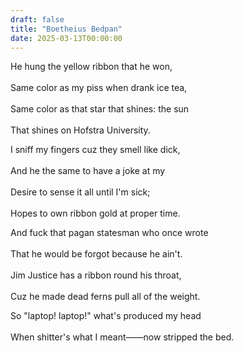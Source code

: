 ```yaml
---
draft: false
title: "Boetheius Bedpan"
date: 2025-03-13T00:00:00
---
```

He hung the yellow ribbon that he won, <br>  
Same color as my piss when drank ice tea, <br>  
Same color as that star that shines: the sun <br>  
That shines on Hofstra University. 

I sniff my fingers cuz they smell like dick, <br>  
And he the same to have a joke at my <br>  
Desire to sense it all until I'm sick; <br>  
Hopes to own ribbon gold at proper time.

And fuck that pagan statesman who once wrote <br>  
That he would be forgot because he ain't. <br>  
Jim Justice has a ribbon round his throat, <br>  
Cuz he made dead ferns pull all of the weight. 

So "laptop! laptop!" what's produced my head <br>  
When shitter's what I meant——now stripped the bed.  